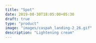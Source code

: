```yaml
---
title: "Spot"
date: 2019-08-30T18:05:00+05:30
draft: true
type: "product"
image: "images/caspah_landing-2_26.gif"
description: "Lightening cream"
---
```


